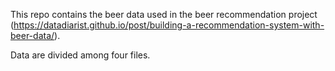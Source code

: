 This repo contains the beer data used in the beer recommendation project (https://datadiarist.github.io/post/building-a-recommendation-system-with-beer-data/).

Data are divided among four files.

